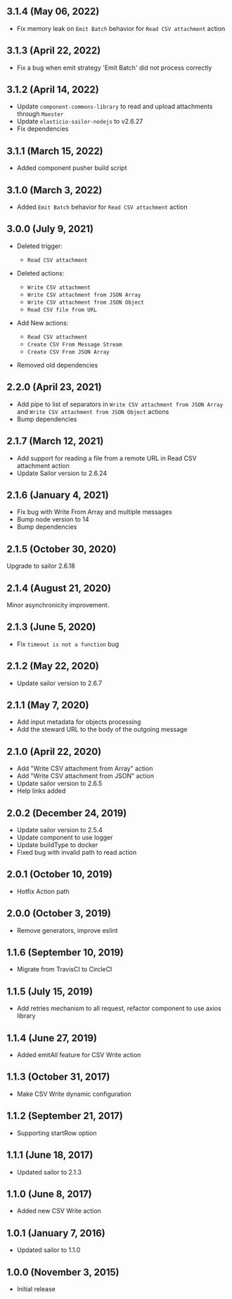 ## 3.1.4 (May 06, 2022)
* Fix memory leak on `Emit Batch` behavior for `Read CSV attachment` action

## 3.1.3 (April 22, 2022)
* Fix a bug when emit strategy 'Emit Batch' did not process correctly

## 3.1.2 (April 14, 2022)
* Update `component-commons-library` to read and upload attachments through `Maester`
* Update `elasticio-sailor-nodejs` to v2.6.27
* Fix dependencies

## 3.1.1 (March 15, 2022)
* Added component pusher build script

## 3.1.0 (March 3, 2022)
* Added `Emit Batch` behavior for `Read CSV attachment` action

## 3.0.0 (July 9, 2021)
* Deleted trigger:  
  - `Read CSV attachment`
* Deleted actions:
  - `Write CSV attachment`
  - `Write CSV attachment from JSON Array`
  - `Write CSV attachment from JSON Object`
  - `Read CSV file from URL`

* Add New actions:
  - `Read CSV attachment`
  - `Create CSV From Message Stream`
  - `Create CSV From JSON Array`

* Removed old dependencies

## 2.2.0 (April 23, 2021)
* Add pipe to list of separators in `Write CSV attachment from JSON Array` and `Write CSV attachment from JSON Object` actions 
* Bump dependencies

## 2.1.7 (March 12, 2021)

* Add support for reading a file from a remote URL in Read CSV attachment action
* Update Sailor version to 2.6.24

## 2.1.6 (January 4, 2021)

* Fix bug with Write From Array and multiple messages
* Bump node version to 14
* Bump dependencies

## 2.1.5 (October 30, 2020)

Upgrade to sailor 2.6.18

## 2.1.4 (August 21, 2020)

Minor asynchronicity improvement.

## 2.1.3 (June 5, 2020)

* Fix `timeout is not a function` bug

## 2.1.2 (May 22, 2020)

* Update sailor version to 2.6.7

## 2.1.1 (May 7, 2020)

* Add input metadata for objects processing
* Add the steward URL to the body of the outgoing message

## 2.1.0 (April 22, 2020)

* Add "Write CSV attachment from Array" action
* Add "Write CSV attachment from JSON" action
* Update sailor version to 2.6.5
* Help links added

## 2.0.2 (December 24, 2019)

* Update sailor version to 2.5.4
* Update component to use logger
* Update buildType to docker
* Fixed bug with invalid path to read action

## 2.0.1 (October 10, 2019)

* Hotfix Action path

## 2.0.0 (October 3, 2019)

* Remove generators, improve eslint

## 1.1.6 (September 10, 2019)

* Migrate from TravisCI to CircleCI

## 1.1.5 (July 15, 2019)

* Add retries mechanism to all request, refactor component to use axios library

## 1.1.4 (June 27, 2019)

* Added emitAll feature for CSV Write action

## 1.1.3 (October 31, 2017)

* Make CSV Write dynamic configuration

## 1.1.2 (September 21, 2017)

* Supporting startRow option

## 1.1.1 (June 18, 2017)

* Updated sailor to 2.1.3

## 1.1.0 (June 8, 2017)

* Added new CSV Write action

## 1.0.1 (January 7, 2016)

* Updated sailor to 1.1.0

## 1.0.0 (November 3, 2015)

* Initial release
